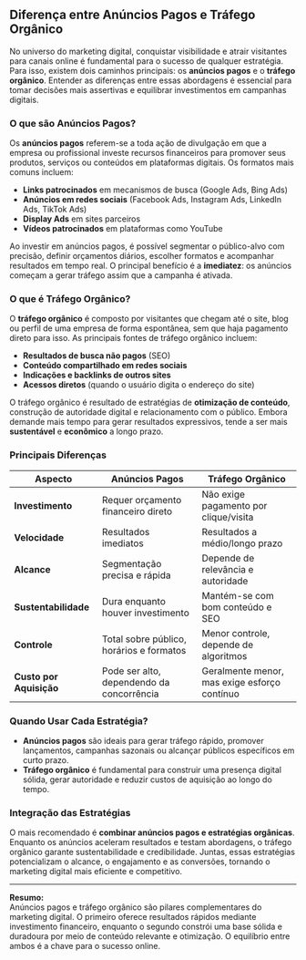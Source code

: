 
## Diferença entre Anúncios Pagos e Tráfego Orgânico

No universo do marketing digital, conquistar visibilidade e atrair visitantes para canais online é fundamental para o sucesso de qualquer estratégia. Para isso, existem dois caminhos principais: os **anúncios pagos** e o **tráfego orgânico**. Entender as diferenças entre essas abordagens é essencial para tomar decisões mais assertivas e equilibrar investimentos em campanhas digitais.

### O que são Anúncios Pagos?

Os **anúncios pagos** referem-se a toda ação de divulgação em que a empresa ou profissional investe recursos financeiros para promover seus produtos, serviços ou conteúdos em plataformas digitais. Os formatos mais comuns incluem:

- **Links patrocinados** em mecanismos de busca (Google Ads, Bing Ads)
- **Anúncios em redes sociais** (Facebook Ads, Instagram Ads, LinkedIn Ads, TikTok Ads)
- **Display Ads** em sites parceiros
- **Vídeos patrocinados** em plataformas como YouTube

Ao investir em anúncios pagos, é possível segmentar o público-alvo com precisão, definir orçamentos diários, escolher formatos e acompanhar resultados em tempo real. O principal benefício é a **imediatez**: os anúncios começam a gerar tráfego assim que a campanha é ativada.

### O que é Tráfego Orgânico?

O **tráfego orgânico** é composto por visitantes que chegam até o site, blog ou perfil de uma empresa de forma espontânea, sem que haja pagamento direto para isso. As principais fontes de tráfego orgânico incluem:

- **Resultados de busca não pagos** (SEO)
- **Conteúdo compartilhado em redes sociais**
- **Indicações e backlinks de outros sites**
- **Acessos diretos** (quando o usuário digita o endereço do site)

O tráfego orgânico é resultado de estratégias de **otimização de conteúdo**, construção de autoridade digital e relacionamento com o público. Embora demande mais tempo para gerar resultados expressivos, tende a ser mais **sustentável** e **econômico** a longo prazo.

### Principais Diferenças

| Aspecto                | Anúncios Pagos                        | Tráfego Orgânico                      |
|------------------------|---------------------------------------|---------------------------------------|
| **Investimento**       | Requer orçamento financeiro direto    | Não exige pagamento por clique/visita |
| **Velocidade**         | Resultados imediatos                  | Resultados a médio/longo prazo        |
| **Alcance**            | Segmentação precisa e rápida          | Depende de relevância e autoridade    |
| **Sustentabilidade**   | Dura enquanto houver investimento     | Mantém-se com bom conteúdo e SEO      |
| **Controle**           | Total sobre público, horários e formatos | Menor controle, depende de algoritmos |
| **Custo por Aquisição**| Pode ser alto, dependendo da concorrência | Geralmente menor, mas exige esforço contínuo |

### Quando Usar Cada Estratégia?

- **Anúncios pagos** são ideais para gerar tráfego rápido, promover lançamentos, campanhas sazonais ou alcançar públicos específicos em curto prazo.
- **Tráfego orgânico** é fundamental para construir uma presença digital sólida, gerar autoridade e reduzir custos de aquisição ao longo do tempo.

### Integração das Estratégias

O mais recomendado é **combinar anúncios pagos e estratégias orgânicas**. Enquanto os anúncios aceleram resultados e testam abordagens, o tráfego orgânico garante sustentabilidade e credibilidade. Juntas, essas estratégias potencializam o alcance, o engajamento e as conversões, tornando o marketing digital mais eficiente e competitivo.

---

**Resumo:**  
Anúncios pagos e tráfego orgânico são pilares complementares do marketing digital. O primeiro oferece resultados rápidos mediante investimento financeiro, enquanto o segundo constrói uma base sólida e duradoura por meio de conteúdo relevante e otimização. O equilíbrio entre ambos é a chave para o sucesso online.
```
